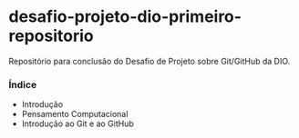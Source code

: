 # desafio-projeto-dio-primeiro-repositorio
Repositório para conclusão do Desafio de Projeto sobre Git/GitHub da DIO.

### Índice

 - Introdução
 - Pensamento Computacional
 - Introdução ao Git e ao GitHub
 
